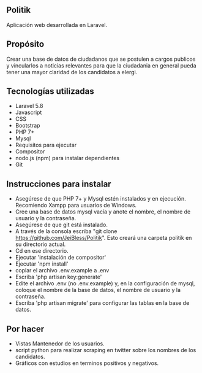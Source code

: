 
## Politik

Aplicación web desarrollada en Laravel.



## Propósito
Crear una base de datos de ciudadanos que se postulen a cargos publicos y vincularlos a noticias relevantes para que la ciudadania en general pueda tener una mayor claridad de los candidatos a elergi.

## Tecnologías utilizadas
- Laravel 5.8
- Javascript
- CSS
- Bootstrap
- PHP 7+
- Mysql
- Requisitos para ejecutar
- Compositor
- nodo.js (npm) para instalar dependientes
- Git

## Instrucciones para instalar

- Asegúrese de que PHP 7+ y Mysql estén instalados y en ejecución. Recomiendo Xampp para usuarios de Windows.
- Cree una base de datos mysql vacía y anote el nombre, el nombre de usuario y la contraseña.
- Asegúrese de que git está instalado.
- A través de la consola escriba "git clone https://github.com/JeiBless/Politik". Esto creará una carpeta politik en su directorio actual.
- Cd en ese directorio.
- Ejecutar 'instalación de compositor'
- Ejecutar 'npm install'
- copiar el archivo .env.example a .env
- Escriba 'php artisan key:generate'
- Edite el archivo .env (no .env.example) y, en la configuración de mysql, coloque el nombre de la base de datos, el nombre de usuario y la contraseña.
- Escriba 'php artisan migrate' para configurar las tablas en la base de datos.

## Por hacer

- Vistas Mantenedor de los usuarios.
- script python para realizar scraping en twitter sobre los nombres de los candidatos.
- Gráficos con estudios en terminos positivos y negativos.